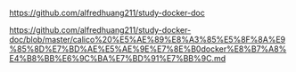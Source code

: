 

https://github.com/alfredhuang211/study-docker-doc

https://github.com/alfredhuang211/study-docker-doc/blob/master/calico%20%E5%AE%89%E8%A3%85%E5%8F%8A%E9%85%8D%E7%BD%AE%E5%AE%9E%E7%8E%B0docker%E8%B7%A8%E4%B8%BB%E6%9C%BA%E7%BD%91%E7%BB%9C.md